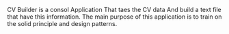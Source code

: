 CV Builder is a consol Application That taes the CV data And build a text file that have this information.
The main purpose of this application is to train on the solid principle and design patterns.
